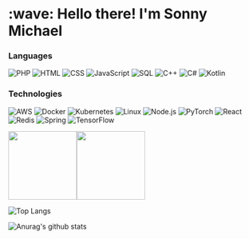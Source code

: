 <h1 align="left" id="macropower-title">:wave: Hello there! I'm Sonny Michael</h1>

### Languages

![PHP](https://img.shields.io/badge/-PHP-000?&logo=PHP)
![HTML](https://img.shields.io/badge/-HTML-000?&logo=HTML5)
![CSS](https://img.shields.io/badge/-CSS-000?&logo=CSS3)
![JavaScript](https://img.shields.io/badge/-JavaScript-000?&logo=JavaScript)
![SQL](https://img.shields.io/badge/-SQL-000?&logo=MySQL)
![C++](https://img.shields.io/badge/-C++-000?&logo=c%2b%2b&logoColor=00599C)
![C#](https://img.shields.io/badge/-CS-000?&logo=csharp)
![Kotlin](https://img.shields.io/badge/-Kotlin-000?&logo=Kotlin)

### Technologies

![AWS](https://img.shields.io/badge/-AWS-000?&logo=Amazon-AWS&logoColor=F90)
![Docker](https://img.shields.io/badge/-Docker-000?&logo=Docker)
![Kubernetes](https://img.shields.io/badge/-Kubernetes-000?&logo=Kubernetes)
![Linux](https://img.shields.io/badge/-Linux-000?&logo=Linux)
![Node.js](https://img.shields.io/badge/-Node.js-000?&logo=node.js)
![PyTorch](https://img.shields.io/badge/-PyTorch-000?&logo=PyTorch)
![React](https://img.shields.io/badge/-React-000?&logo=React)
![Redis](https://img.shields.io/badge/-Redis-000?&logo=Redis)
![Spring](https://img.shields.io/badge/-Spring-000?&logo=Spring)
![TensorFlow](https://img.shields.io/badge/-TensorFlow-000?&logo=TensorFlow)

<a href="https://www.adamalston.com/"><img height="137px" src="https://github-readme-stats.vercel.app/api?username=isonnymichael&hide_title=true&hide_border=true&show_icons=true&include_all_commits=true&count_private=true&line_height=21&text_color=000&icon_color=000&theme=tokyonight&rank_icon=github" /><!-- wi*quL3fcV --><img height="137px" src="https://github-readme-stats.vercel.app/api/top-langs/?username=isonnymichael&hide=html&hide_title=true&hide_border=true&layout=compact&langs_count=6&exclude_repo=comp426,Redventures-Movie-Quotes&text_color=000&icon_color=fff&bg_color=0,52fa5a,4dfcff,c64dff&theme=graywhite" /></a>








![Top Langs](https://github-readme-stats.vercel.app/api/top-langs/?username=isonnymichael&theme=tokyonight) </br>

![Anurag's github stats](https://github-readme-stats.vercel.app/api?username=isonnymichael&show_icons=true&theme=tokyonight&rank_icon=github)
